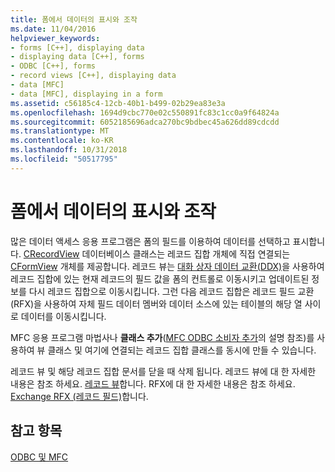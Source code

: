 ```yaml
---
title: 폼에서 데이터의 표시와 조작
ms.date: 11/04/2016
helpviewer_keywords:
- forms [C++], displaying data
- displaying data [C++], forms
- ODBC [C++], forms
- record views [C++], displaying data
- data [MFC]
- data [MFC], displaying in a form
ms.assetid: c56185c4-12cb-40b1-b499-02b29ea83e3a
ms.openlocfilehash: 1694d9cbc770e02c550891fc83c1cc0a9f64824a
ms.sourcegitcommit: 6052185696adca270bc9bdbec45a626dd89cdcdd
ms.translationtype: MT
ms.contentlocale: ko-KR
ms.lasthandoff: 10/31/2018
ms.locfileid: "50517795"
---
```

# <a name="displaying-and-manipulating-data-in-a-form"></a>폼에서 데이터의 표시와 조작

많은 데이터 액세스 응용 프로그램은 폼의 필드를 이용하여 데이터를 선택하고 표시합니다. [CRecordView](../../mfc/reference/crecordview-class.md) 데이터베이스 클래스는 레코드 집합 개체에 직접 연결되는 [CFormView](../../mfc/reference/cformview-class.md) 개체를 제공합니다. 레코드 뷰는 [대화 상자 데이터 교환(DDX)](../../mfc/dialog-data-exchange-and-validation.md)을 사용하여 레코드 집합에 있는 현재 레코드의 필드 값을 폼의 컨트롤로 이동시키고 업데이트된 정보를 다시 레코드 집합으로 이동시킵니다. 그런 다음 레코드 집합은 레코드 필드 교환(RFX)을 사용하여 자체 필드 데이터 멤버와 데이터 소스에 있는 테이블의 해당 열 사이로 데이터를 이동시킵니다.

MFC 응용 프로그램 마법사나 **클래스 추가**([MFC ODBC 소비자 추가](../../mfc/reference/adding-an-mfc-odbc-consumer.md)의 설명 참조)를 사용하여 뷰 클래스 및 여기에 연결되는 레코드 집합 클래스를 동시에 만들 수 있습니다.

레코드 뷰 및 해당 레코드 집합 문서를 닫을 때 삭제 됩니다. 레코드 뷰에 대 한 자세한 내용은 참조 하세요. [레코드 뷰](../../data/record-views-mfc-data-access.md)합니다. RFX에 대 한 자세한 내용은 참조 하세요. [Exchange RFX (레코드 필드)](../../data/odbc/record-field-exchange-rfx.md)합니다.

## <a name="see-also"></a>참고 항목

[ODBC 및 MFC](../../data/odbc/odbc-and-mfc.md)